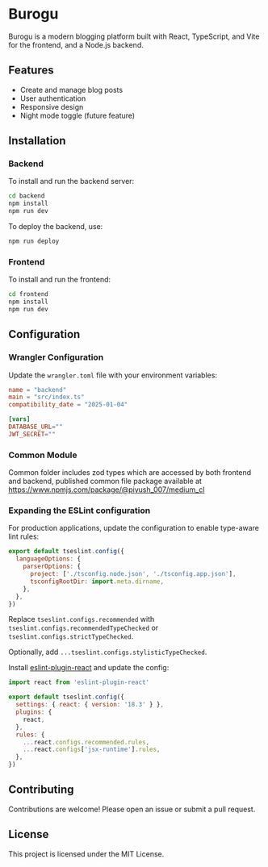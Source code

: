 # Burogu

Burogu is a modern blogging platform built with React, TypeScript, and Vite for the frontend, and a Node.js backend.

## Features
- Create and manage blog posts
- User authentication
- Responsive design
- Night mode toggle (future feature)

## Installation

### Backend

To install and run the backend server:

```bash
cd backend
npm install
npm run dev
```

To deploy the backend, use:

```bash
npm run deploy
```

### Frontend

To install and run the frontend:

```bash
cd frontend
npm install
npm run dev
```

## Configuration

### Wrangler Configuration

Update the `wrangler.toml` file with your environment variables:

```toml
name = "backend"
main = "src/index.ts"
compatibility_date = "2025-01-04"

[vars]
DATABASE_URL=""
JWT_SECRET=""
```

### Common Module
Common folder includes zod types which are accessed by both frontend and backend,
published common file package available at https://www.npmjs.com/package/@piyush_007/medium_cl

### Expanding the ESLint configuration

For production applications, update the configuration to enable type-aware lint rules:

```js
export default tseslint.config({
  languageOptions: {
    parserOptions: {
      project: ['./tsconfig.node.json', './tsconfig.app.json'],
      tsconfigRootDir: import.meta.dirname,
    },
  },
})
```

Replace `tseslint.configs.recommended` with `tseslint.configs.recommendedTypeChecked` or `tseslint.configs.strictTypeChecked`.

Optionally, add `...tseslint.configs.stylisticTypeChecked`.

Install [eslint-plugin-react](https://github.com/jsx-eslint/eslint-plugin-react) and update the config:

```js
import react from 'eslint-plugin-react'

export default tseslint.config({
  settings: { react: { version: '18.3' } },
  plugins: {
    react,
  },
  rules: {
    ...react.configs.recommended.rules,
    ...react.configs['jsx-runtime'].rules,
  },
})
```

## Contributing

Contributions are welcome! Please open an issue or submit a pull request.

## License

This project is licensed under the MIT License.